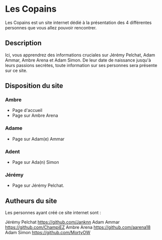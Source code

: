 # Les Copains

Les Copains est un site internet dédié à la présentation des 4 différentes personnes que vous allez pouvoir rencontrer.

## Description

Ici, vous apprendrez des informations cruciales sur Jérémy Pelchat, Adam Ammar, Ambre Arena et Adam Simon. De leur date de naissance jusqu'à leurs passions secrètes, toute information sur ses personnes sera présente sur ce site.

## Disposition du site

### Ambre

* Page d'accueil
* Page sur Ambre Arena

### Adame

* Page sur Adam(e) Ammar

### Adent

* Page sur Ada(n) Simon

### Jérémy

* Page sur Jérémy Pelchat.

## Autheurs du site

Les personnes ayant créé ce site internet sont : 

Jérémy Pelchat https://github.com/Janknn
Adam Ammar https://github.com/ChampiEZ
Ambre Arena https://github.com/aarena18
Adam Simon https://github.com/MortyOW




